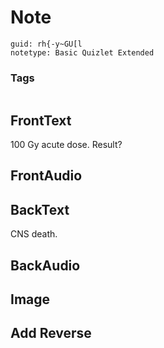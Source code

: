 # Note
```
guid: rh{-y~GU[l
notetype: Basic Quizlet Extended
```

### Tags
```
```

## FrontText
100 Gy acute dose. Result?

## FrontAudio


## BackText
CNS death.

## BackAudio


## Image


## Add Reverse

